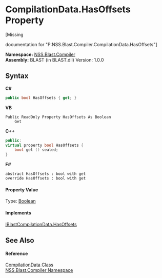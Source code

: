 # CompilationData.HasOffsets Property 
 

\[Missing <summary> documentation for "P:NSS.Blast.Compiler.CompilationData.HasOffsets"\]

**Namespace:**&nbsp;<a href="26a25caa-f50b-92ad-f15c-dbb9db1493ae">NSS.Blast.Compiler</a><br />**Assembly:**&nbsp;BLAST (in BLAST.dll) Version: 1.0.0

## Syntax

**C#**<br />
``` C#
public bool HasOffsets { get; }
```

**VB**<br />
``` VB
Public ReadOnly Property HasOffsets As Boolean
	Get
```

**C++**<br />
``` C++
public:
virtual property bool HasOffsets {
	bool get () sealed;
}
```

**F#**<br />
``` F#
abstract HasOffsets : bool with get
override HasOffsets : bool with get
```


#### Property Value
Type: <a href="https://docs.microsoft.com/dotnet/api/system.boolean" target="_blank" rel="noopener noreferrer">Boolean</a>

#### Implements
<a href="4188c5be-317a-2520-fb4c-35de810a0e13">IBlastCompilationData.HasOffsets</a><br />

## See Also


#### Reference
<a href="52667f7e-8dc6-6543-e265-fdc90d6834fa">CompilationData Class</a><br /><a href="26a25caa-f50b-92ad-f15c-dbb9db1493ae">NSS.Blast.Compiler Namespace</a><br />